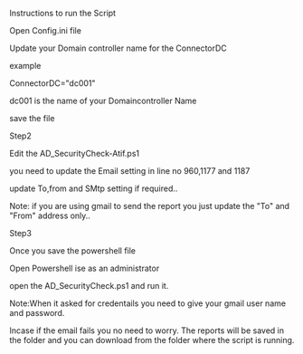 Instructions to run the  Script

Open Config.ini file

Update your Domain controller name for the ConnectorDC 

example 

ConnectorDC="dc001"

dc001 is the name of your Domaincontroller Name

save the file


Step2

Edit the AD_SecurityCheck-Atif.ps1

you need to update the Email setting in line no 960,1177 and 1187

update To,from and SMtp setting if required..

Note: if you are using gmail to send the report you just update the "To" and "From" address only..




Step3

Once you save the powershell file

Open Powershell ise as an administrator

open the AD_SecurityCheck.ps1 and run it.

Note:When it asked for credentails you need to give your gmail user name and password.

Incase if the email fails you no need to worry. The reports will be saved in the folder and you can download from the folder where the script is running.
 

